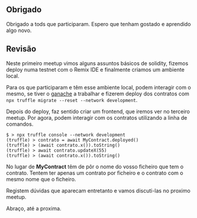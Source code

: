 ## Obrigado

Obrigado a tods que participaram. Espero que tenham gostado e aprendido algo novo.

## Revisão

Neste primeiro meetup vimos alguns assuntos básicos de solidity, fizemos deploy numa testnet com o Remix IDE e finalmente criamos um ambiente local.

Para os que participaram e têm esse ambiente local, podem interagir com o mesmo, se tiver o [ganache](https://www.trufflesuite.com/ganache) a trabalhar e fizerem deploy dos contratos com `npx truffle migrate --reset --network development`.

Depois do deploy, faz sentido criar um frontend, que iremos ver no terceiro meetup. Por agora, podem interagir com os contratos utilizando a linha de comandos.

```
$ > npx truffle console --network development
(truffle) > contrato = await MyContract.deployed()
(truffle) > (await contrato.x()).toString()
(truffle) > await contrato.updateX(55)
(truffle) > (await contrato.x()).toString()
```

No lugar de **MyContract** têm de pôr o nome do vosso ficheiro que tem o contrato. Tentem ter apenas um contrato por ficheiro e o contrato com o mesmo nome que o ficheiro.

Registem dúvidas que aparecam entretanto e vamos discuti-las no proximo meetup.

Abraço, até a proxima.